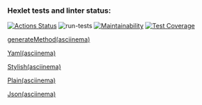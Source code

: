 ### Hexlet tests and linter status:
[![Actions Status](https://github.com/Oleg995/java-project-lvl2/workflows/hexlet-check/badge.svg)](https://github.com/Oleg995/java-project-lvl2/actions)
![run-tests](https://github.com/Oleg995/java-project-lvl2/workflows/Java%20CI/badge.svg)
[![Maintainability](https://api.codeclimate.com/v1/badges/5b8f3ac1c30894d0e56c/maintainability)](https://codeclimate.com/github/Oleg995/java-project-lvl2/maintainability)
[![Test Coverage](https://api.codeclimate.com/v1/badges/a99a88d28ad37a79dbf6/test_coverage)](https://codeclimate.com/github/Oleg995/java-project-lvl2/test_coverage)


[generateMethod(asciinema)](https://asciinema.org/a/MDRn1468O3Cz8jB6jODoOFtj5)

[Yaml(asciinema)](https://asciinema.org/a/pUbjn5xROLNcgWpfx9JFmwT7u)

[Stylish(asciinema)](https://asciinema.org/a/7NcnTFRiLlsTNRaboTvlm45Rs)

[Plain(asciinema)](https://asciinema.org/a/vT8tNJHyQDVWglGTU8BloGbtI)

[Json(asciinema)](https://asciinema.org/a/dpvocqyPui7Yk1B4t7uYeiuz3)


